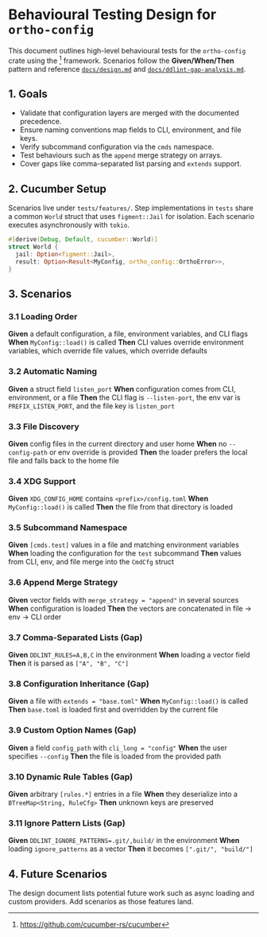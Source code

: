 # Behavioural Testing Design for `ortho-config`

This document outlines high-level behavioural tests for the `ortho-config`
crate using the [^cucumber] framework. Scenarios follow the **Given/When/Then**
pattern and reference [`docs/design.md`](design.md) and
[`docs/ddlint-gap-analysis.md`](ddlint-gap-analysis.md).

## 1. Goals

- Validate that configuration layers are merged with the documented precedence.
- Ensure naming conventions map fields to CLI, environment, and file keys.
- Verify subcommand configuration via the `cmds` namespace.
- Test behaviours such as the `append` merge strategy on arrays.
- Cover gaps like comma-separated list parsing and `extends` support.

## 2. Cucumber Setup

Scenarios live under `tests/features/`. Step implementations in `tests` share a
common `World` struct that uses `figment::Jail` for isolation. Each scenario
executes asynchronously with `tokio`.

```rust
#[derive(Debug, Default, cucumber::World)]
struct World {
  jail: Option<figment::Jail>,
  result: Option<Result<MyConfig, ortho_config::OrthoError>>,
}
```

## 3. Scenarios

### 3.1 Loading Order

**Given** a default configuration, a file, environment variables, and CLI flags
**When** `MyConfig::load()` is called **Then** CLI values override environment
variables, which override file values, which override defaults

### 3.2 Automatic Naming

**Given** a struct field `listen_port` **When** configuration comes from CLI,
environment, or a file **Then** the CLI flag is `--listen-port`, the env var is
`PREFIX_LISTEN_PORT`, and the file key is `listen_port`

### 3.3 File Discovery

**Given** config files in the current directory and user home **When** no
`--config-path` or env override is provided **Then** the loader prefers the
local file and falls back to the home file

### 3.4 XDG Support

**Given** `XDG_CONFIG_HOME` contains `<prefix>/config.toml` **When**
`MyConfig::load()` is called **Then** the file from that directory is loaded

### 3.5 Subcommand Namespace

**Given** `[cmds.test]` values in a file and matching environment variables
**When** loading the configuration for the `test` subcommand **Then** values
from CLI, env, and file merge into the `CmdCfg` struct

### 3.6 Append Merge Strategy

**Given** vector fields with `merge_strategy = "append"` in several sources
**When** configuration is loaded **Then** the vectors are concatenated in file
→ env → CLI order

### 3.7 Comma-Separated Lists (Gap)

**Given** `DDLINT_RULES=A,B,C` in the environment **When** loading a vector
field **Then** it is parsed as `["A", "B", "C"]`

### 3.8 Configuration Inheritance (Gap)

**Given** a file with `extends = "base.toml"` **When** `MyConfig::load()` is
called **Then** `base.toml` is loaded first and overridden by the current file

### 3.9 Custom Option Names (Gap)

**Given** a field `config_path` with `cli_long = "config"` **When** the user
specifies `--config` **Then** the file is loaded from the provided path

### 3.10 Dynamic Rule Tables (Gap)

**Given** arbitrary `[rules.*]` entries in a file **When** they deserialize
into a `BTreeMap<String, RuleCfg>` **Then** unknown keys are preserved

### 3.11 Ignore Pattern Lists (Gap)

**Given** `DDLINT_IGNORE_PATTERNS=.git/,build/` in the environment **When**
loading `ignore_patterns` as a vector **Then** it becomes `[".git/", "build/"]`

## 4. Future Scenarios

The design document lists potential future work such as async loading and
custom providers. Add scenarios as those features land.

[^cucumber]: <https://github.com/cucumber-rs/cucumber>
